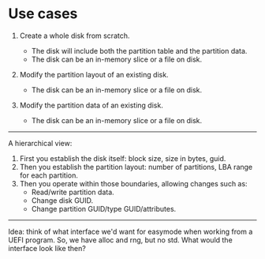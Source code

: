 # Use cases

1. Create a whole disk from scratch. 
   * The disk will include both the partition table and the partition
     data.
   * The disk can be an in-memory slice or a file on disk.
   
2. Modify the partition layout of an existing disk.
   * The disk can be an in-memory slice or a file on disk.
   
3. Modify the partition data of an existing disk.
   * The disk can be an in-memory slice or a file on disk.

---

A hierarchical view:

1. First you establish the disk itself: block size, size in bytes, guid.
2. Then you establish the partition layout: number of partitions, LBA
   range for each partition.
3. Then you operate within those boundaries, allowing changes such as:
   * Read/write partition data.
   * Change disk GUID.
   * Change partition GUID/type GUID/attributes.

---

Idea: think of what interface we'd want for easymode when working from a
UEFI program. So, we have alloc and rng, but no std. What would the
interface look like then?
